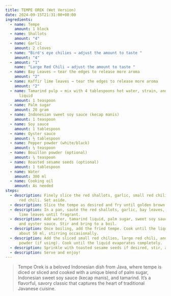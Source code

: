 ```yaml
---
title: TEMPE OREK (Wet Version)
date: 2024-09-15T21:31:00+08:00
ingredients:
  - name: Tempe
    amount: 1 block
  - name: Shallots
    amount: "4"
  - name: Garlic
    amount: 2 cloves
  - name: "Bird's eye chilies → adjust the amount to taste "
    amount: "4"
  - amount: "1"
    name: "Large Red Chili → adjust the amount to taste "
  - name: Bay Leaves → tear the edges to release more aroma
    amount: "2"
  - name: Kaffir lime leaves → tear the edges to release more aroma
    amount: "2"
  - name: Tamarind pulp → mix with 4 tablespoons hot water, strain, and use the
      liquid
    amount: 1 teaspoon
  - name: Palm sugar
    amount: 20 gram
  - name: Indonesian sweet soy sauce (kecap manis)
    amount: 1 teaspoon
  - name: Soy sauce
    amount: 1 tablespoon
  - name: Oyster sauce
    amount: ½ tablespoon
  - name: Pepper powder (white/black)
    amount: ¼ teaspoon
  - name: Bouillon powder (optional)
    amount: ¼ teaspoon
  - name: Roasted sesame seeds (optional)
    amount: 1 tablespoon
  - name: Water
    amount: 300 ml
  - name: Cooking oil
    amount: As needed
steps:
  - description: Finely slice the red shallots, garlic, small red chilies, and large
      red chili. Set aside.
  - description: Slice the tempe as desired and fry until golden brown. Remove and drain.
  - description: In a pan, sauté the red shallots, garlic, bay leaves, and kaffir
      lime leaves until fragrant.
  - description: Add water, tamarind liquid, palm sugar, sweet soy sauce, soy sauce,
      and oyster sauce. Stir and bring to a boil.
  - description: Once boiling, add the fried tempe. Cook until the liquid reduces to
      about 50 ml, stirring occasionally.
  - description: Add the sliced small red chilies, large red chili, and bouillon
      powder (if using). Cook until the liquid evaporates completely.
  - description: Sprinkle with toasted sesame seeds if desired, stir, and turn off the heat.
  - description: Serve and enjoy!
---
```

> Tempe Orek is a beloved Indonesian dish from Java, where tempe is diced or sliced and cooked with a unique blend of palm sugar, Indonesian sweet soy sauce (kecap manis), and tamarind. It’s a flavorful, savory classic that captures the heart of traditional Javanese cuisine.
